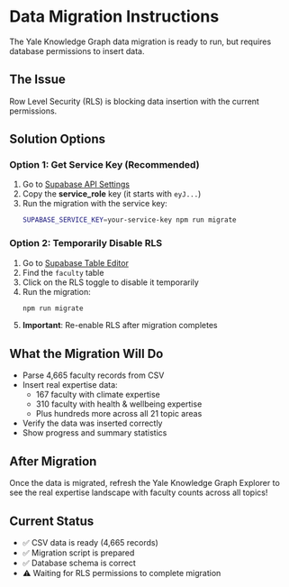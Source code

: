 # Data Migration Instructions

The Yale Knowledge Graph data migration is ready to run, but requires database permissions to insert data.

## The Issue
Row Level Security (RLS) is blocking data insertion with the current permissions.

## Solution Options

### Option 1: Get Service Key (Recommended)
1. Go to [Supabase API Settings](https://app.supabase.com/project/gefrieuzuosbewltdbzq/settings/api)
2. Copy the **service_role** key (it starts with `eyJ...`)
3. Run the migration with the service key:
   ```bash
   SUPABASE_SERVICE_KEY=your-service-key npm run migrate
   ```

### Option 2: Temporarily Disable RLS
1. Go to [Supabase Table Editor](https://app.supabase.com/project/gefrieuzuosbewltdbzq/editor)
2. Find the `faculty` table
3. Click on the RLS toggle to disable it temporarily
4. Run the migration:
   ```bash
   npm run migrate
   ```
5. **Important**: Re-enable RLS after migration completes

## What the Migration Will Do
- Parse 4,665 faculty records from CSV
- Insert real expertise data:
  - 167 faculty with climate expertise
  - 310 faculty with health & wellbeing expertise
  - Plus hundreds more across all 21 topic areas
- Verify the data was inserted correctly
- Show progress and summary statistics

## After Migration
Once the data is migrated, refresh the Yale Knowledge Graph Explorer to see the real expertise landscape with faculty counts across all topics!

## Current Status
- ✅ CSV data is ready (4,665 records)
- ✅ Migration script is prepared
- ✅ Database schema is correct
- ⚠️  Waiting for RLS permissions to complete migration